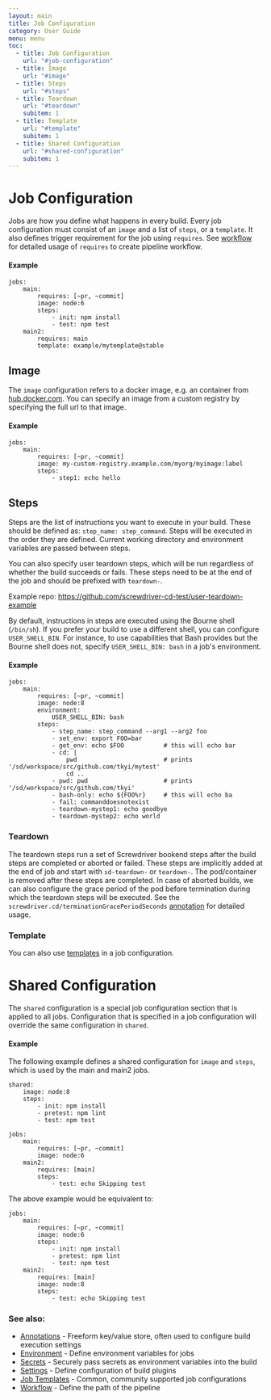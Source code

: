 ```yaml
---
layout: main
title: Job Configuration
category: User Guide
menu: menu
toc:
  - title: Job Configuration
    url: "#job-configuration"
  - title: Image
    url: "#image"
  - title: Steps
    url: "#steps"
  - title: Teardown
    url: "#teardown"
    subitem: 1
  - title: Template
    url: "#template"
    subitem: 1
  - title: Shared Configuration
    url: "#shared-configuration"
    subitem: 1
---
```


# Job Configuration

Jobs are how you define what happens in every build. Every job configuration must consist of an `image` and a list of `steps`, or a `template`. It also defines trigger requirement for the job using `requires`. See [workflow](./workflow) for detailed usage of `requires` to create pipeline workflow.

#### Example

```
jobs:
    main:
        requires: [~pr, ~commit]
        image: node:6
        steps:
            - init: npm install
            - test: npm test
    main2:
        requires: main
        template: example/mytemplate@stable
```

## Image

The `image` configuration refers to a docker image, e.g. an container from [hub.docker.com](https://hub.docker.com). You can specify an image from a custom registry by specifying the full url to that image.

#### Example

```
jobs:
    main:
        requires: [~pr, ~commit]
        image: my-custom-registry.example.com/myorg/myimage:label
        steps:
            - step1: echo hello
```

## Steps

Steps are the list of instructions you want to execute in your build. These should be defined as:
`step_name: step_command`. Steps will be executed in the order they are defined. Current working directory and environment variables are passed between steps.

You can also specify user teardown steps, which will be run regardless of whether the build succeeds or fails. These steps need to be at the end of the job and should be prefixed with `teardown-`.

Example repo: <https://github.com/screwdriver-cd-test/user-teardown-example>

By default, instructions in steps are executed using the Bourne shell (`/bin/sh`). If you prefer your build to use a different shell, you can configure `USER_SHELL_BIN`. For instance, to use capabilities that Bash provides but the Bourne shell does not, specify `USER_SHELL_BIN: bash` in a job's environment.

#### Example

```
jobs:
    main:
        requires: [~pr, ~commit]
        image: node:8
        environment:
            USER_SHELL_BIN: bash
        steps:
            - step_name: step_command --arg1 --arg2 foo
            - set_env: export FOO=bar
            - get_env: echo $FOO           # this will echo bar
            - cd: |
                pwd                        # prints '/sd/workspace/src/github.com/tkyi/mytest'
                cd ..
            - pwd: pwd                     # prints '/sd/workspace/src/github.com/tkyi'
            - bash-only: echo ${FOO%r}     # this will echo ba
            - fail: commanddoesnotexist
            - teardown-mystep1: echo goodbye
            - teardown-mystep2: echo world
```

### Teardown

The teardown steps run a set of Screwdriver bookend steps after the build steps are completed or aborted or failed. These steps are implicitly added at the end of job and start with `sd-teardown-` or `teardown-`. The pod/container is removed after these steps are completed. In case of aborted builds, we can also configure the grace period of the pod before termination during which the teardown steps will be executed. See the `screwdriver.cd/terminationGracePeriodSeconds` [annotation](/user-guide/configuration/annotations) for detailed usage.

### Template

You can also use [templates](../templates/job-templates.md) in a job configuration.

# Shared Configuration

The `shared` configuration is a special job configuration section that is applied to all jobs. Configuration that is specified in a job configuration will override the same configuration in `shared`.

#### Example

The following example defines a shared configuration for `image` and `steps`, which is used by the main and main2 jobs.

```
shared:
    image: node:8
    steps:
        - init: npm install
        - pretest: npm lint
        - test: npm test

jobs:
    main:
        requires: [~pr, ~commit]
        image: node:6
    main2:
        requires: [main]
        steps:
            - test: echo Skipping test
```

The above example would be equivalent to:

```
jobs:
    main:
        requires: [~pr, ~commit]
        image: node:6
        steps:
            - init: npm install
            - pretest: npm lint
            - test: npm test
    main2:
        requires: [main]
        image: node:8
        steps:
            - test: echo Skipping test

```

### See also:

- [Annotations](./annotations) - Freeform key/value store, often used to configure build execution settings
- [Environment](./environment) - Define environment variables for jobs
- [Secrets](./secrets) - Securely pass secrets as environment variables into the build
- [Settings](./settings) - Define configuration of build plugins
- [Job Templates](../templates/job-templates) - Common, community supported job configurations
- [Workflow](./workflow) - Define the path of the pipeline

